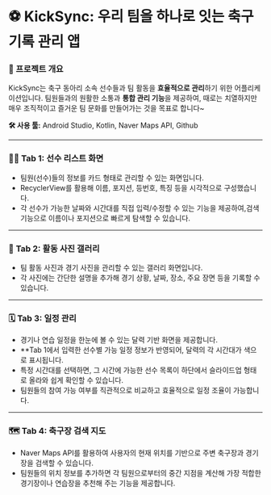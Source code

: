 # ⚽ KickSync: 우리 팀을 하나로 잇는 축구 기록 관리 앱

### 📌 프로젝트 개요

KickSync는 축구 동아리 소속 선수들과 팀 활동을 **효율적으로 관리**하기 위한 어플리케이션입니다.
팀원들과의 원활한 소통과 **통합 관리 기능**을 제공하여, 때로는 치열하지만 매우 조직적이고 즐거운 팀 문화를 만들어가는 것을 목표로 합니다\~

**🛠️ 사용 툴:** Android Studio, Kotlin, Naver Maps API, Github

---

### 🏃‍♂️ **Tab 1: 선수 리스트 화면**

* 팀원(선수)들의 정보를 카드 형태로 관리할 수 있는 화면입니다.
* RecyclerView를 활용해 이름, 포지션, 등번호, 특징 등을 시각적으로 구성했습니다.
* 각 선수가 가능한 날짜와 시간대를 직접 입력/수정할 수 있는 기능을 제공하여,검색 기능으로 이름이나 포지션으로 빠르게 탐색할 수 있습니다.

---

### 📸 **Tab 2: 활동 사진 갤러리**

* 팀 활동 사진과 경기 사진을 관리할 수 있는 갤러리 화면입니다.
* 각 사진에는 간단한 설명을 추가해 경기 상황, 날짜, 장소, 주요 장면 등을 기록할 수 있습니다.

---

### 🗓️ **Tab 3: 일정 관리**

* 경기나 연습 일정을 한눈에 볼 수 있는 달력 기반 화면을 제공합니다.
* **Tab 1에서 입력한 선수별 가능 일정 정보가 반영되어, 달력의 각 시간대가 색으로 표시됩니다.
* 특정 시간대를 선택하면, 그 시간에 가능한 선수 목록이 하단에서 슬라이드업 형태로 올라와 쉽게 확인할 수 있습니다.
* 팀원들의 참여 가능 여부를 직관적으로 비교하고 효율적으로 일정 조율이 가능합니다.

---

### 🗺️ **Tab 4: 축구장 검색 지도**

* Naver Maps API를 활용하여 사용자의 현재 위치를 기반으로 주변 축구장과 경기장을 검색할 수 있습니다.
* 팀원들의 위치 정보를 추가하면 각 팀원으로부터의 중간 지점을 계산해 가장 적합한 경기장이나 연습장을 추천해 주는 기능을 제공합니다.


